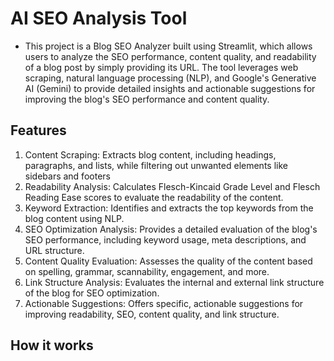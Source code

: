 # AI SEO Analysis Tool
- This project is a Blog SEO Analyzer built using Streamlit, which allows users to analyze the SEO performance, content quality, and readability of a blog post by simply providing its URL. The tool leverages web scraping, natural language processing (NLP), and Google's Generative AI (Gemini) to provide detailed insights and actionable suggestions for improving the blog's SEO performance and content quality.

## Features
1. Content Scraping: Extracts blog content, including headings, paragraphs, and lists, while filtering out unwanted elements like sidebars and footers
2. Readability Analysis: Calculates Flesch-Kincaid Grade Level and Flesch Reading Ease scores to evaluate the readability of the content.
3. Keyword Extraction: Identifies and extracts the top keywords from the blog content using NLP.
4. SEO Optimization Analysis: Provides a detailed evaluation of the blog's SEO performance, including keyword usage, meta descriptions, and URL structure.
5. Content Quality Evaluation: Assesses the quality of the content based on spelling, grammar, scannability, engagement, and more.
6. Link Structure Analysis: Evaluates the internal and external link structure of the blog for SEO optimization.
7. Actionable Suggestions: Offers specific, actionable suggestions for improving readability, SEO, content quality, and link structure.

## How it works


